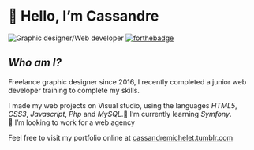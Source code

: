 # 👋 Hello, I’m Cassandre
![Graphic designer/Web developer](file:///D:/PROJET%20PRO/2021/Openclassrooms/6%20-%20Coaching%20OC/graphic-designer-web-developer.svg)
[![forthebadge](https://forthebadge.com/images/badges/built-with-love.svg)](https://forthebadge.com)

## _Who am I?_
Freelance graphic designer since 2016, I recently completed a junior web developer training to complete my skills.  
    
I made my web projects on Visual studio, using the languages _HTML5_, _CSS3_, _Javascript_, _Php_ and _MySQL_.🌱 I’m currently learning _Symfony_.  
👀  I’m looking to work for a web agency  
    
Feel free to visit my portfolio online at  [cassandremichelet.tumblr.com](https://cassandremichelet.tumblr.com/)
<!---
CassouDev/CassouDev is a ✨ special ✨ repository because its `README.md` (this file) appears on your GitHub profile.
You can click the Preview link to take a look at your changes.
--->
